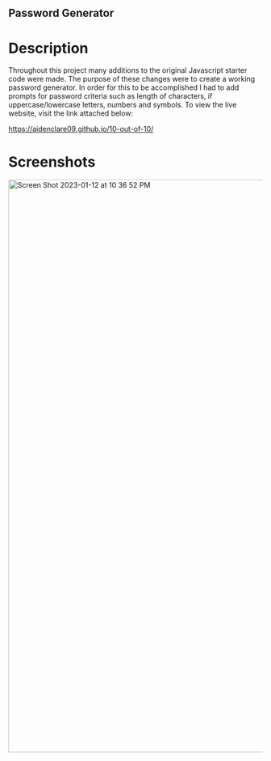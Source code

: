 ## Password Generator 
# Description
Throughout this project many additions to the original Javascript starter code were made. The purpose of these changes were to create a working password generator. In order for this to be accomplished I had to add prompts for password criteria such as length of characters, if uppercase/lowercase letters, numbers and symbols. To view the live website, visit the link attached below:

https://aidenclare09.github.io/10-out-of-10/

# Screenshots

<img width="1133" alt="Screen Shot 2023-01-12 at 10 36 52 PM" src="https://user-images.githubusercontent.com/119896626/212231626-cf978632-5a97-4d8f-b8be-d0843c91c3c4.png">


